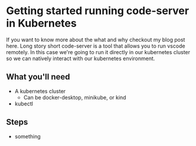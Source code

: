 # Getting started running code-server in Kubernetes

If you want to know more about the what and why checkout my blog post here. Long story short code-server is a tool that allows you to run vscode remotely. In this case we're going to run it directly in our kubernetes cluster so we can natively interact with our kubernetes environment.

## What you'll need

* A kubernetes cluster
  * Can be docker-desktop, minikube, or kind
* kubectl

## Steps

* something
